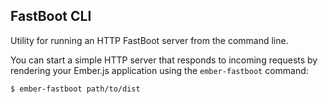 ## FastBoot CLI

Utility for running an HTTP FastBoot server from the command line.

You can start a simple HTTP server that responds to incoming requests by
rendering your Ember.js application using the `ember-fastboot` command:

```
$ ember-fastboot path/to/dist
```
